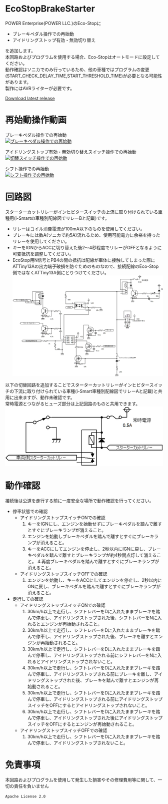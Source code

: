 # EcoStopBrakeStarter

POWER Enterprise(POWER LLC.)のEco-Stopに  
- ブレーキペダル操作での再始動
- アイドリングストップ有効・無効切り替え

を追加します。  
本回路およびプログラムを使用する場合、Eco-Stopはオートモードに設定してください。  
動作確認はソニカでのみ行っているため、他の車種ではプログラムの変更(START_CHECK_DELAY_TIME,START_THRESHOLD_TIME)が必要となる可能性があります。  
製作にはAVRライターが必要です。  

[Download latest release](../../releases)

# 再始動操作動画
ブレーキペダル操作での再始動  
[![ブレーキペダル操作での再始動](https://img.youtube.com/vi/8QJhcB1Uzlw/0.jpg)](https://www.youtube.com/watch?v=8QJhcB1Uzlw)

アイドリングストップ有効・無効切り替えスイッチ操作での再始動  
[![切替スイッチ操作での再始動](https://img.youtube.com/vi/qSqv4JRvUJY/0.jpg)](https://www.youtube.com/watch?v=qSqv4JRvUJY)

シフト操作での再始動  
[![シフト操作での再始動](https://img.youtube.com/vi/vhFaXYEGKy0/0.jpg)](https://www.youtube.com/watch?v=vhFaXYEGKy0)

# 回路図
スターターカットリレーがインヒビタースイッチの上流に取り付けられている車種用(i-Smartの車種別配線図でリレーBと記載)です。
- リレーはコイル消費電流が100mA以下のものを使用してください。
- ブレーキには数A(ソニカで約5A)流れるため、使用可能電力に余裕を持ったリレーを使用してください。
- キーをIGNからACCに切り替えた後2～4秒程度でリレーがOFFとなるように可変抵抗を調整してください。
- EcoStop用N信号とPB4の間の抵抗は配線が車体に接触してしまった際にATTiny13Aの出力端子破損を防ぐためのものなので、接続配線のEco-Stop側ではなくATTiny13A側にとりつけてください。  
![EcoStopBrakeStarter.png](/CircuitDiagrams/EcoStopBrakeStarter.png "EcoStopBrakeStarter")

以下の切替回路を追加することでスターターカットリレーがインヒビタースイッチの下流に取り付けられている車種(i-Smart車種別配線図でリレーAと記載)と共用に出来ますが、動作未確認です。  
常時電源とつながるヒューズ部分は上記回路のものと共用できます。
![StarterCutRelay.png](/CircuitDiagrams/StarterCutRelay.png "StarterCutRelay")

# 動作確認
接続後は公道を走行する前に一度安全な場所で動作確認を行ってください。
- 停車状態での確認
    - アイドリングストップスイッチONでの確認
        1. キーをIGNにし、エンジンを始動せずにブレーキペダルを踏んで離すとすぐにブレーキランプが消えること。
        2. エンジンを始動しブレーキペダルを踏んで離すとすぐにブレーキランプが消えること。
        3. キーをACCにしてエンジンを停止し、2秒以内にIGNに戻し、ブレーキペダルを踏んで離すとブレーキランプが約4秒間点灯して消えること。
        4.再度ブレーキペダルを踏んで離すとすぐにブレーキランプが消えること。
    - アイドリングストップスイッチOFFでの確認
        1. エンジンを始動し、キーをACCにしてエンジンを停止し、2秒以内にONに戻し、ブレーキペダルを踏んで離すとすぐにブレーキランプが消えること。
- 走行しての確認
    - アイドリングストップスイッチONでの確認
        1. 30km/h以上で走行し、シフトレバーをDに入れたままブレーキを踏んで停車し、アイドリングストップされた後、シフトレバーをNに入れるとエンジンが再始動されること。
        2. 30km/h以上で走行し、シフトレバーをDに入れたままブレーキを踏んで停車し、アイドリングストップされた後、ブレーキを離すとエンジンが再始動されること。
        3. 30km/h以上で走行し、シフトレバーをDに入れたままブレーキを踏んで停車し、アイドリングストップされる前にシフトレバーをNに入れるとアイドリングストップされないこと。
        4. 30km/h以上で走行し、シフトレバーをDに入れたままブレーキを踏んで停車し、アイドリングストップされる前にブレーキを離し、アイドリングストップされた後、ブレーキを踏んで離すとエンジンが再始動されること。
        5. 30km/h以上で走行し、シフトレバーをDに入れたままブレーキを踏んで停車し、アイドリングストップされる前にアイドリングストップスイッチをOFFにするとアイドリングストップされないこと。
        6. 30km/h以上で走行し、シフトレバーをDに入れたままブレーキを踏んで停車し、アイドリングストップされた後にアイドリングストップスイッチをOFFにするとエンジンが再始動されること。
    - アイドリングストップスイッチOFFでの確認
        1. 30km/h以上で走行し、シフトレバーをDに入れたままブレーキを踏んで停車し、アイドリングストップされないこと。


# 免責事項
本回路およびプログラムを使用して発生した損害やその修理費用等に関して、一切の責任を負いません

`Apache License 2.0`
